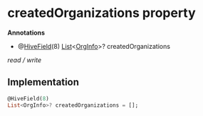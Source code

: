 


# createdOrganizations property







**Annotations**

- @[HiveField](https://pub.dev/documentation/hive/2.2.3/hive/HiveField-class.html)(8)
[List](https://api.flutter.dev/flutter/dart-core/List-class.html)&lt;[OrgInfo](../../models_organization_org_info/OrgInfo-class.md)>? createdOrganizations
  
_<span class="feature">read / write</span>_






## Implementation

```dart
@HiveField(8)
List<OrgInfo>? createdOrganizations = [];
```







